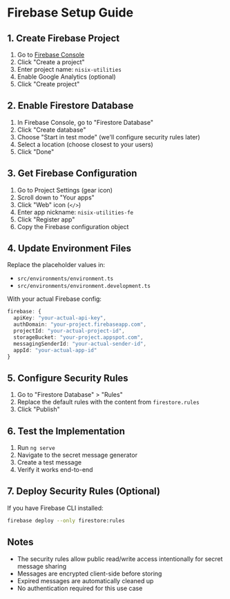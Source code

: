 # Firebase Setup Guide

## 1. Create Firebase Project

1. Go to [Firebase Console](https://console.firebase.google.com/)
2. Click "Create a project"
3. Enter project name: `nisix-utilities`
4. Enable Google Analytics (optional)
5. Click "Create project"

## 2. Enable Firestore Database

1. In Firebase Console, go to "Firestore Database"
2. Click "Create database"
3. Choose "Start in test mode" (we'll configure security rules later)
4. Select a location (choose closest to your users)
5. Click "Done"

## 3. Get Firebase Configuration

1. Go to Project Settings (gear icon)
2. Scroll down to "Your apps"
3. Click "Web" icon (`</>`)
4. Enter app nickname: `nisix-utilities-fe`
5. Click "Register app"
6. Copy the Firebase configuration object

## 4. Update Environment Files

Replace the placeholder values in:

- `src/environments/environment.ts`
- `src/environments/environment.development.ts`

With your actual Firebase config:

```typescript
firebase: {
  apiKey: "your-actual-api-key",
  authDomain: "your-project.firebaseapp.com",
  projectId: "your-actual-project-id",
  storageBucket: "your-project.appspot.com",
  messagingSenderId: "your-actual-sender-id",
  appId: "your-actual-app-id"
}
```

## 5. Configure Security Rules

1. Go to "Firestore Database" > "Rules"
2. Replace the default rules with the content from `firestore.rules`
3. Click "Publish"

## 6. Test the Implementation

1. Run `ng serve`
2. Navigate to the secret message generator
3. Create a test message
4. Verify it works end-to-end

## 7. Deploy Security Rules (Optional)

If you have Firebase CLI installed:

```bash
firebase deploy --only firestore:rules
```

## Notes

- The security rules allow public read/write access intentionally for secret message sharing
- Messages are encrypted client-side before storing
- Expired messages are automatically cleaned up
- No authentication required for this use case
